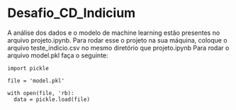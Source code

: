 # Desafio_CD_Indicium
A análise dos dados e o modelo de machine learning estão presentes no arquivo projeto.ipynb. Para rodar esse o projeto na sua máquina, coloque o arquivo teste_indicio.csv no mesmo diretório que projeto.ipynb 
Para rodar o arquivo model.pkl faça o seguinte: 
```
import pickle 

file = 'model.pkl' 

with open(file, 'rb): 
  data = pickle.load(file)
```

